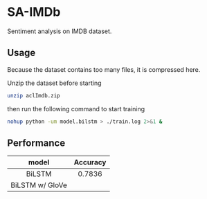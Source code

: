 # SA-IMDb
Sentiment analysis on IMDB dataset.


## Usage
Because the dataset contains too many files, it is compressed here.

Unzip the dataset before starting

```bash
unzip aclImdb.zip
```

then run the following command to start training

```bash
nohup python -um model.bilstm > ./train.log 2>&1 &
```

## Performance


|      model      | Accuracy |
| :-------------: | :------: |
|     BiLSTM      |  0.7836  |
| BiLSTM w/ GloVe |          |
